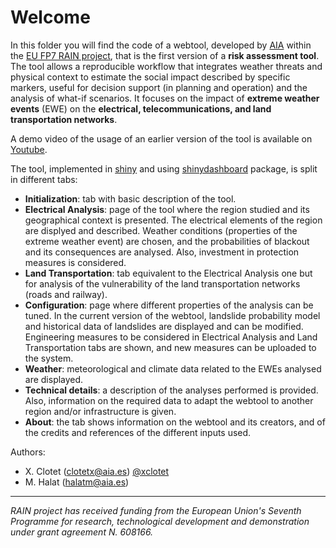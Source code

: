 # Welcome

In this folder you will find the code of a webtool, developed by [AIA](http://aia.es/) within the [EU FP7 RAIN project](http://rain-project.eu/), that is the first version of a **risk assessment tool**. The tool allows a reproducible workflow that integrates weather threats and physical context to estimate the social impact described by specific markers, useful for decision support (in planning and operation) and the analysis of what-if scenarios. It focuses on the impact of **extreme weather events** (EWE) on the **electrical, telecommunications, and land transportation networks**.

A demo video of the usage of an earlier version of the tool is available on [Youtube](https://youtu.be/gM6Ugu0Fjo8?list=PLPBl6rsXvRsCxbg-QMYoYsAdlrya92joZ).

The tool, implemented in [shiny](https://shiny.rstudio.com/) and using [shinydashboard](https://rstudio.github.io/shinydashboard/) package, is split in different tabs:

- **Initialization**: tab with basic description of the tool.
- **Electrical Analysis**: page of the tool where the region studied and its geographical context is presented. The electrical elements of the region are displyed and described. Weather conditions (properties of the extreme weather event) are chosen, and the probabilities of blackout and its consequences are analysed. Also, investment in protection measures is considered.
- **Land Transportation**: tab equivalent to the Electrical Analysis one but for analysis of the vulnerability of the land transportation networks (roads and railway).
- **Configuration**: page where different properties of the analysis can be tuned. In the current version of the webtool, landslide probability model and historical data of landslides are displayed and can be modified. Engineering measures to be considered in Electrical Analysis and Land Transportation tabs are shown, and new measures can be uploaded to the system.
- **Weather**: meteorological and climate data related to the EWEs analysed are displayed.
- **Technical details**: a description of the analyses performed is provided. Also, information on the required data to adapt the webtool to another region and/or infrastructure is given.
- **About**: the tab shows information on the webtool and its creators, and of the credits and references of the different inputs used.


Authors: 

* X. Clotet (clotetx@aia.es) [\@xclotet](https://github.com/xclotet)
* M. Halat  (halatm@aia.es)

----------
*RAIN project has received funding from the European Union's Seventh Programme for research, technological development and demonstration under grant agreement N. 608166.*